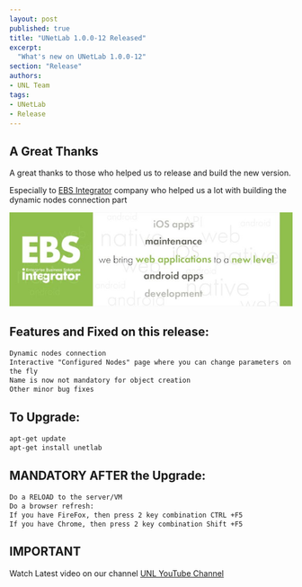 ```yaml
---
layout: post
published: true
title: "UNetLab 1.0.0-12 Released"
excerpt:
  "What's new on UNetLab 1.0.0-12"
section: "Release"
authors:
- UNL Team
tags:
- UNetLab
- Release
---
```


## A Great Thanks

A great thanks to those who helped us to release and build the new version.

Especially to [EBS Integrator](http://ebs-integrator.com "EBS Integrator") company who helped us a lot with building the dynamic nodes connection part

[![EBS Integrator](/images/posts/2016/07/ebs_integrator.jpg "EBS Integrator")](http://ebs-integrator.com/ "EBS Integrator")

## Features and Fixed on this release:

~~~
Dynamic nodes connection
Interactive "Configured Nodes" page where you can change parameters on the fly
Name is now not mandatory for object creation
Other minor bug fixes
~~~


## To Upgrade:

~~~
apt-get update
apt-get install unetlab
~~~

## MANDATORY AFTER the Upgrade:

~~~
Do a RELOAD to the server/VM
Do a browser refresh:
If you have FireFox, then press 2 key combination CTRL +F5
If you have Chrome, then press 2 key combination Shift +F5
~~~

## IMPORTANT

Watch Latest video on our channel [UNL YouTube Channel](https://www.youtube.com/c/UnifiedNetworkingLab "UNL YouTube Channel")
